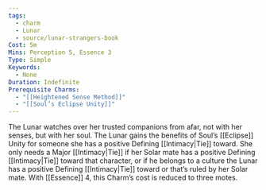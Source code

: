 ```yaml
---
tags:
  - charm
  - Lunar
  - source/lunar-strangers-book
Cost: 5m
Mins: Perception 5, Essence 3
Type: Simple
Keywords:
  - None
Duration: Indefinite
Prerequisite Charms:
  - "[[Heightened Sense Method]]"
  - "[[Soul’s Eclipse Unity]]"
---
```

The Lunar watches over her trusted companions from afar, not with her senses, but with her soul.
The Lunar gains the benefits of Soul’s [[Eclipse]] Unity for someone she has a positive Defining [[Intimacy|Tie]] toward. She only needs a Major [[Intimacy|Tie]] if her Solar mate has a positive Defining [[Intimacy|Tie]] toward that character, or if he belongs to a culture the Lunar has a positive Defining [[Intimacy|Tie]] toward or that’s ruled by her Solar mate.
With [[Essence]] 4, this Charm’s cost is reduced to three motes.